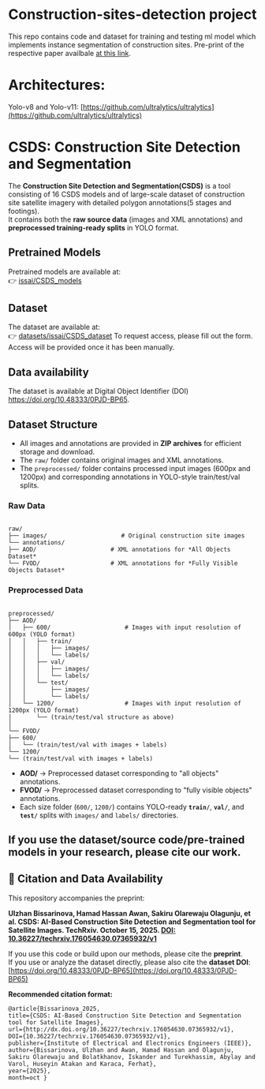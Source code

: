 # Construction-sites-detection project
This repo contains code and dataset for training and testing ml model which implements instance segmentation of construction sites. 
Pre-print of the respective paper availbale [at this link](https://www.techrxiv.org/users/690877/articles/1340077-csds-ai-based-construction-site-detection-and-segmentation-tool-for-satellite-images).

# Architectures:
Yolo-v8 and Yolo-v11: [https://github.com/ultralytics/ultralytics](https://github.com/ultralytics/ultralytics) <br/> 

# CSDS: Construction Site Detection and Segmentation

The **Construction Site Detection and Segmentation(CSDS)** is a  tool consisting of 16 CSDS models and of large-scale dataset of construction site satellite imagery with detailed polygon annotations(5 stages and footings).  
It contains both the **raw source data** (images and XML annotations) and **preprocessed training-ready splits** in YOLO format.  

## Pretrained Models
Pretrained models are available at:  
👉 [issai/CSDS_models](https://huggingface.co/issai/CSDS_models)

## Dataset 
The dataset are available at:  
👉 [datasets/issai/CSDS_dataset](https://huggingface.co/datasets/issai/CSDS_dataset) 
To request access, please fill out the form. Access will be provided once it has been manually.

## Data availability
The dataset is available at Digital Object Identifier (DOI) https://doi.org/10.48333/0PJD-BP65.


## Dataset Structure

- All images and annotations are provided in **ZIP archives** for efficient storage and download.  
- The `raw/` folder contains original images and XML annotations.  
- The `preprocessed/` folder contains processed input images (600px and 1200px) and corresponding annotations in YOLO-style train/test/val splits.


### Raw Data
```

raw/
├── images/                     # Original construction site images
└── annotations/
├── AOD/                     # XML annotations for *All Objects Dataset*
└── FVOD/                    # XML annotations for *Fully Visible Objects Dataset*

``` 

### Preprocessed Data
```

preprocessed/
├── AOD/
│   ├── 600/                     # Images with input resolution of 600px (YOLO format)
│   │   ├── train/
│   │   │   ├── images/
│   │   │   └── labels/
│   │   ├── val/
│   │   │   ├── images/
│   │   │   └── labels/
│   │   └── test/
│   │       ├── images/
│   │       └── labels/
│   └── 1200/                    # Images with input resolution of 1200px (YOLO format)
│       └── (train/test/val structure as above)
│
└── FVOD/
├── 600/
│   └── (train/test/val with images + labels)
└── 1200/
└── (train/test/val with images + labels)

```

- **AOD/** → Preprocessed dataset corresponding to "all objects" annotations.  
- **FVOD/** → Preprocessed dataset corresponding to "fully visible objects" annotations.  
- Each size folder (`600/`, `1200/`) contains YOLO-ready **`train/`**, **`val/`**, and **`test/`** splits with `images/` and `labels/` directories.  


## If you use the dataset/source code/pre-trained models in your research, please cite our work.

## 📘 Citation and Data Availability

This repository accompanies the preprint:

**Ulzhan Bissarinova, Hamad Hassan Awan, Sakiru Olarewaju Olagunju, et al. CSDS: AI-Based Construction Site Detection and Segmentation tool for Satellite Images. TechRxiv. October 15, 2025. [DOI: 10.36227/techrxiv.176054630.07365932/v1](https://doi.org/10.36227/techrxiv.176054630.07365932/v1)**

If you use this code or build upon our methods, please cite the **preprint**.  
If you use or analyze the dataset directly, please also cite the **dataset DOI**: [https://doi.org/10.48333/0PJD-BP65](https://doi.org/10.48333/0PJD-BP65)

**Recommended citation format:**

```
@article{Bissarinova_2025,
title={CSDS: AI-Based Construction Site Detection and Segmentation tool for Satellite Images},
url={http://dx.doi.org/10.36227/techrxiv.176054630.07365932/v1},
DOI={10.36227/techrxiv.176054630.07365932/v1},
publisher={Institute of Electrical and Electronics Engineers (IEEE)},
author={Bissarinova, Ulzhan and Awan, Hamad Hassan and Olagunju, Sakiru Olarewaju and Bolatkhanov, Iskander and Turekhassim, Abylay and Varol, Huseyin Atakan and Karaca, Ferhat},
year={2025},
month=oct }

```

